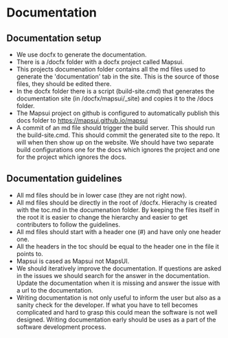 # Documentation

## Documentation setup
- We use docfx to generate the documentation. 
- There is a /docfx folder with a docfx project called Mapsui. 
- This projects documenation folder contains all the md files used to generate the 'documentation' tab in the site. This is the source of those files, they should be edited there.
- In the docfx folder there is a script (build-site.cmd) that generates the documentation site (in /docfx/mapsui/_site) and copies it to the /docs folder.
- The Mapsui project on github is configured to automatically publish this docs folder to https://mapsui.github.io/mapsui
- A commit of an md file should trigger the build server. This should run the build-site.cmd. This should commit the generated site to the repo. It will when then show up on the website. We should have two separate build configurations one for the docs which ignores the project and one for the project which ignores the docs.

## Documentation guidelines
- All md files should be in lower case (they are not right now).
- All md files should be directly in the root of /docfx. Hierachy is created with the toc.md in the documenation folder. By keeping the files itself in the root it is easier to change the hierarchy and easier to get contributers to follow the guidelines.
- All md files should start with a header one (#) and have only one header one.
- All the headers in the toc should be equal to the header one in the file it points to.
- Mapsui is cased as Mapsui not MapsUI.
- We should iteratively improve the documentation. If questions are asked in the issues we should search for the answer in the documentation. Update the documentation when it is missing and answer the issue with a url to the documentation.
- Writing documentation is not only useful to inform the user but also as a sanity check for the developer. If what you have to tell becomes complicated and hard to grasp this could mean the software is not well designed. Writing documentation early should be uses as a part of the software development process. 
